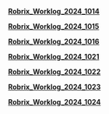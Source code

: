[**Robrix_Worklog_2024_1014**](https://github.com/Demolemon11/Demolemon11.github.io/blob/hotfix/work_logs/robrix_worklog_20241014.md)

[**Robrix_Worklog_2024_1015**](https://github.com/Demolemon11/Demolemon11.github.io/blob/hotfix/work_logs/robrix_worklog_20241015.md)

[**Robrix_Worklog_2024_1016**](https://github.com/Demolemon11/Demolemon11.github.io/blob/hotfix/work_logs/robrix_worklog_20241016.md)

[**Robrix_Worklog_2024_1021**](https://github.com/Demolemon11/Demolemon11.github.io/blob/hotfix/work_logs/robrix_worklog_20241021.md)

[**Robrix_Worklog_2024_1022**](https://github.com/Demolemon11/Demolemon11.github.io/blob/hotfix/work_logs/robrix_worklog_20241022.md)

[**Robrix_Worklog_2024_1023**](https://github.com/Demolemon11/Demolemon11.github.io/blob/hotfix/work_logs/robrix_worklog_20241023.md)

[**Robrix_Worklog_2024_1024**](https://github.com/Demolemon11/Demolemon11.github.io/blob/hotfix/work_logs/robrix_worklog_20241024.md)

<script>
  const isMobile = window.innerWidth < 1090;
  document.body.style.backgroundImage = 'url("https://bing.img.run/uhd.php")';
  if (isMobile) {
  document.body.style.backgroundPosition = 'center';
  }
  else {
    document.body.style.backgroundSize = '100% auto';
  }
  document.body.style.backgroundRepeat = 'no-repeat';
</script>
